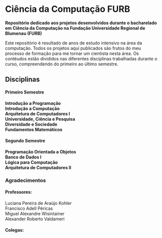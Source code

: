 # Ciência da Computação FURB
**Repositório dedicado aos projetos desenvolvidos durante o bacharelado em Ciência da Computação na Fundação Universidade Regional de Blumenau (FURB)**

Este repositório é resultado de anos de estudo intensivo na área da computação. Todos os projetos aqui publicados são frutos do meu processo de formação para me tornar um cientista nesta área. Os contéudos estão divididos nas diferentes disciplinas trabalhadas durante o curso, compreendendo do primeiro ao último semestre.
## Disciplinas

#### Primeiro Semestre
**Introdução a Programação**<br/>
**Introdução a Computação**<br/>
**Arquitetura de Computadores I**<br/>
**Universidade, Ciência e Pesquisa**<br/>
**Diversidade e Sociedade**<br/>
**Fundamentos Matemáticos**<br/>

#### Segundo Semestre
**Programação Orientada a Objetos**<br/>
**Banco de Dados I**<br/>
**Lógica para Computação**<br/>
**Arquitetura de Computadores II**<br/>

### Agradecimentos
#### Professores:
Luciana Pereira de Araújo Kohler<br/>
Francisco Adell Péricas<br/>
Miguel Alexandre Wisintainer<br/>
Alexander Roberto Valdameri<br/>

#### Colegas:
